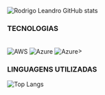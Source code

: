 
![Rodrigo Leandro GitHub stats](https://github-readme-stats.vercel.app/api?username=rjlconsultoria&show_icons=true&theme=dark)

### TECNOLOGIAS
<div style="display: inline_block"><br/>
	<img align="center" alt="AWS" src="https://img.shields.io/badge/Amazon_AWS-FF9900?style=for-the-badge&logo=amazonaws&logoColor=white" />
	<img align="center" alt="Azure" src="https://img.shields.io/badge/microsoft%20azure-0089D6?style=for-the-badge&logo=microsoft-azure&logoColor=white"/>
	<img align="center" alt="Azure" src="https://img.shields.io/badge/Google_Cloud-4285F4?style=for-the-badge&logo=google-cloud&logoColor=red"
</div>><br/>

### LINGUAGENS UTILIZADAS
![Top Langs](https://github-readme-stats.vercel.app/api/top-langs/?username=rjlconsultoriaa&hide_progress=true)




